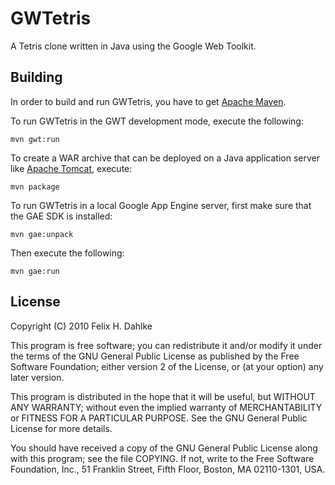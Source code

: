 GWTetris
========

A Tetris clone written in Java using the Google Web Toolkit.

Building
--------

In order to build and run GWTetris, you have to get
[Apache Maven](http://maven.apache.org/).

To run GWTetris in the GWT development mode, execute the following:

	mvn gwt:run

To create a WAR archive that can be deployed on a Java application server like
[Apache Tomcat](http://tomcat.apache.org/), execute:

	mvn package

To run GWTetris in a local Google App Engine server, first make sure that the
GAE SDK is installed:

	mvn gae:unpack

Then execute the following:

	mvn gae:run

License
-------

Copyright (C) 2010 Felix H. Dahlke

This program is free software; you can redistribute it and/or
modify it under the terms of the GNU General Public License
as published by the Free Software Foundation; either version 2
of the License, or (at your option) any later version.

This program is distributed in the hope that it will be useful,
but WITHOUT ANY WARRANTY; without even the implied warranty of
MERCHANTABILITY or FITNESS FOR A PARTICULAR PURPOSE.  See the
GNU General Public License for more details.

You should have received a copy of the GNU General Public License
along with this program; see the file COPYING. If not, write to the
Free Software Foundation, Inc., 51 Franklin Street, Fifth Floor,
Boston, MA 02110-1301, USA.
